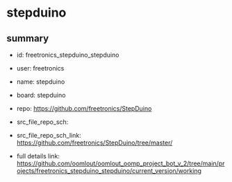 # stepduino
 
## summary 
* id: freetronics_stepduino_stepduino
* user: freetronics
* name: stepduino
* board: stepduino
* repo: https://github.com/freetronics/StepDuino



* src_file_repo_sch: 
* src_file_repo_sch_link: https://github.com/freetronics/StepDuino/tree/master/
* full details link: https://github.com/oomlout/oomlout_oomp_project_bot_v_2/tree/main/projects/freetronics_stepduino_stepduino/current_version/working  






